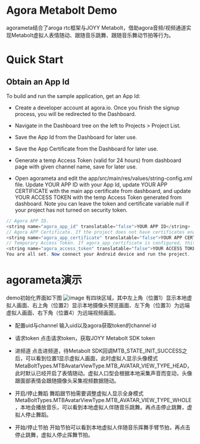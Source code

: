 # Agora Metabolt Demo
agorameta结合了aroga rtc框架与JOYY Metabolt，借助agora音频/视频通道实现Metabolt虚拟人表情随动、跟随音乐跳舞、跟随音乐舞动节拍等行为。

# Quick Start

## Obtain an App Id
To build and run the sample application, get an App Id:

- Create a developer account at agora.io. Once you finish the signup process, you will be redirected to the Dashboard.

- Navigate in the Dashboard tree on the left to Projects > Project List.

- Save the App Id from the Dashboard for later use.

- Save the App Certificate from the Dashboard for later use.

- Generate a temp Access Token (valid for 24 hours) from dashboard page with given channel name, save for later use.

- Open agorameta and edit the app/src/main/res/values/string-config.xml file. Update YOUR APP ID with your App Id, update YOUR APP CERTIFICATE with the main app certificate from dashboard, and update YOUR ACCESS TOKEN with the temp Access Token generated from dashboard. Note you can leave the token and certificate variable null if your project has not turned on security token.

```java
// Agora APP ID.
<string name="agora_app_id" translatable="false">YOUR APP ID</string>
// Agora APP Certificate. If the project does not have certificates enabled, leave this field blank.
<string name="agora_app_certificate" translatable="false">YOUR APP CERTIFICATE</string>
// Temporary Access Token. If agora_app_certificate is configured, this field will be invalid.
<string name="agora_access_token" translatable="false">YOUR ACCESS TOKEN</string>
You are all set. Now connect your Android device and run the project.
```

# agorameta演示
demo初始化界面如下图
![image](https://user-images.githubusercontent.com/18079722/197968992-04d9495b-d085-417e-8ad0-a57465dd133b.png)
有四块区域，其中左上角（位置1）显示本地虚拟人画面、右上角（位置2）显示本地摄像头预览画面、左下角（位置3）为远端虚拟人画面、右下角（位置4）为远端视频画面。

- 配置uid与channel
输入uid以及agora获取token的channel id

- 请求token
点击请求token，获取JOYY Metabolt SDK token

- 进频道
点击进频道，待Metabolt SDK回调MTB_STATE_INIT_SUCCESS之后，可以看到位置1显示虚拟人画面，此时虚拟人显示头像模式MetaBoltTypes.MTBAvatarViewType.MTB_AVATAR_VIEW_TYPE_HEAD，此时默认已经开启了表情随动。虚拟人口型会根据本地采集声音而变动，头像跟面部表情会跟随摄像头采集视频数据随动。

- 开启/停止舞蹈
舞蹈跟节拍需要调整虚拟人显示全身模式MetaBoltTypes.MTBAvatarViewType.MTB_AVATAR_VIEW_TYPE_WHOLE，本地会播放音乐，可以看到本地虚拟人伴随音乐跳舞。再点击停止跳舞，虚拟人停止舞蹈。

- 开始/停止节拍
开始节拍可以看到本地虚拟人伴随音乐挥舞手臂节拍，再点击停止跳舞，虚拟人停止挥舞节拍。

